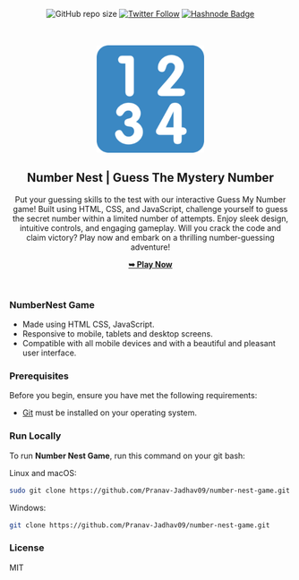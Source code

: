 <div align="center">

![GitHub repo size](https://img.shields.io/github/repo-size/Pranav-Jadhav09/number-nest-game)
[![Twitter Follow](https://img.shields.io/twitter/follow/Pranav_Jadhav09?style=social)](https://twitter.com/Pranav_Jadhav09)
[![Hashnode Badge](https://img.shields.io/badge/Read_What_I_learn-2962FF?style=social&logo=hashnode&logoColor=blue)](https://thejrpranav09.hashnode.dev/gsap-essentials-a-guide-to-basics-for-seamless-web-animations)

<br />
<br />

<img src="./favicon_io/android-chrome-192x192.png" style="width: 155">

<h2 align="center">Number Nest | Guess The Mystery Number</h2>
Put your guessing skills to the test with our interactive Guess My Number game! Built using HTML, CSS, and JavaScript, challenge yourself to guess the secret number within a limited number of attempts. Enjoy sleek design, intuitive controls, and engaging gameplay. Will you crack the code and claim victory? Play now and embark on a thrilling number-guessing adventure!

<a href="https://pranav-jadhav09.github.io/number-nest-game/"><strong>➥ Play Now</strong></a>

</div>

<br />

### NumberNest Game

- Made using HTML CSS, JavaScript.
- Responsive to mobile, tablets and desktop screens.
- Compatible with all mobile devices and with a beautiful and pleasant user interface.

### Prerequisites

Before you begin, ensure you have met the following requirements:

- [Git](https://git-scm.com/downloads 'Download Git') must be installed on your operating system.

### Run Locally

To run **Number Nest Game**, run this command on your git bash:

Linux and macOS:

```bash
sudo git clone https://github.com/Pranav-Jadhav09/number-nest-game.git
```

Windows:

```bash
git clone https://github.com/Pranav-Jadhav09/number-nest-game.git
```

### License

MIT
